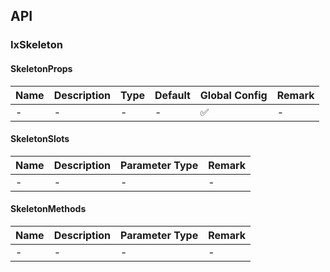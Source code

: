 ## API

### IxSkeleton

#### SkeletonProps

| Name | Description | Type | Default | Global Config | Remark |
| --- | --- | --- | --- | --- | --- |
| - | - | - | - | ✅ | - |

#### SkeletonSlots

| Name | Description | Parameter Type | Remark |
| --- | --- | --- | --- |
| - | - | - | - |

#### SkeletonMethods

| Name | Description | Parameter Type | Remark |
| --- | --- | --- | --- |
| - | - | - | - |
